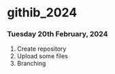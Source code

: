 # githib_2024

### Tuesday 20th February, 2024

1. Create repository
2. Upload some files
3. Branching
